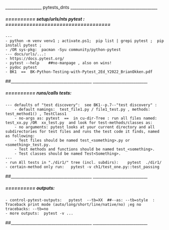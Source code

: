 __________________ pytests_dnts ___________________________________________

#####  ==========  setup/urls/nts pytest : ===================================

    ---
    - python -m venv venv1 ; activate.ps1;  pip list | grepi pytest ;  pip install pytest ;
    - /OR sys-pkg:  pacman -Syu community/python-pytest
    --- docs/urls/...:
    - https://docs.pytest.org/
    - pytest --help    ##no-manpage , also on wins!
    - pydoc pytest
    - BK1  ==  BK-Python-Testing-with-Pytest_2Ed_Y2022_BrianOkken.pdf
##________________________________________  ___________________________


#####  ==========  runs/calls tests:

    --- defaults of "test discovery":  see BK1--p.7--"test discovery" :
        - default namings:  test_file1.py / file1_test.py , methods: test_method1() , TestClass1
        - no-args as: pytest  ==  in cu-dir-Tree : run all files named: test_xx.py /OR  xx_test.py  and look for test-methods/classes as:
        - no arguments: pytest looks at your current directory and all subdirectories for test files and runs the test code it finds, named as following:
        - Test files should be named test_<something>.py or <something>_test.py.
        - Test methods and functions should be named test_<something>.
        - Test classes should be named Test<Something>.
    ---
    - run All tests in "./dir1/" tree (incl. subdirs):    pytest  ./dir1/
    - certain-method only run:   pytest -v ch1/test_one.py::test_passing
##________________________________________  ___________________________



#####  ==========  outputs:
    - control-pytest-outputs:   pytest  --tb=XX  ##--as: --tb=style  :  Traceback print mode (auto/long/short/line/native/no) ;eg no tracebacks: --tb=no
    - more outputs:  pytest -v ...
##________________________________________  ___________________________

